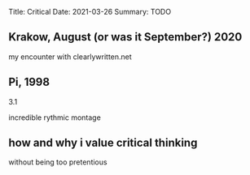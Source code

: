 Title: Critical
Date: 2021-03-26
Summary: TODO



## Krakow, August (or was it September?) 2020

my encounter with clearlywritten.net

## Pi, 1998

3.1

incredible rythmic montage 

## how and why i value critical thinking

without being too pretentious
